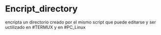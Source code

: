 # Encript_directory
encripta un directorio creado por el mismo script que puede editarse y ser uctilizado en #TERMUX y en #PC_Linux
